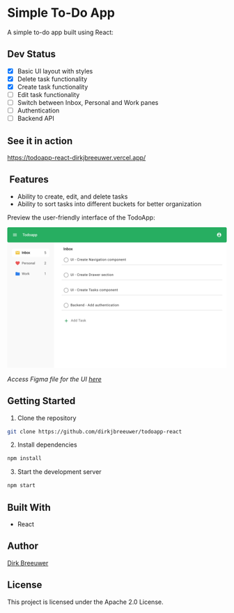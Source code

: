 # Simple To-Do App

A simple to-do app built using React:

## Dev Status

- [X] Basic UI layout with styles
- [X] Delete task functionality
- [X] Create task functionality
- [ ] Edit task functionality
- [ ] Switch between Inbox, Personal and Work panes
- [ ] Authentication
- [ ] Backend API

## See it in action

https://todoapp-react-dirkjbreeuwer.vercel.app/

##  Features

- Ability to create, edit, and delete tasks
- Ability to sort tasks into different buckets for better organization

Preview the user-friendly interface of the TodoApp:

![Main Screen UI](./assets/MainScreenUI.jpg)

*Access Figma file for the UI [here](https://www.figma.com/file/DG89AKe3aFGtxJ1EZDoL8E/Simple-todo-app?node-id=0%3A1&t=yHNTPBedjpfBanr3-0)*

## Getting Started

1. Clone the repository

``` bash
git clone https://github.com/dirkjbreeuwer/todoapp-react
```

2. Install dependencies

``` bash
npm install
```

3. Start the development server

``` bash
npm start
```

## Built With

- React

## Author

[Dirk Breeuwer](https://github.com/dirkjbreeuwer)

## License

This project is licensed under the Apache 2.0 License.

